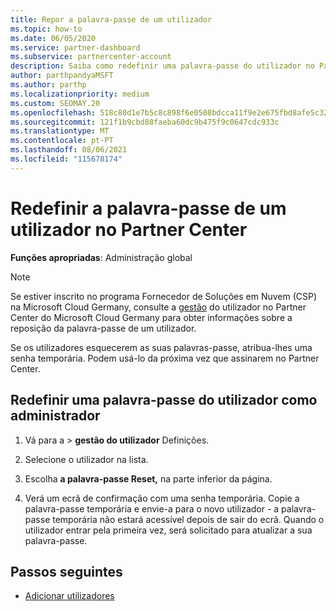 ```yaml
---
title: Repor a palavra-passe de um utilizador
ms.topic: how-to
ms.date: 06/05/2020
ms.service: partner-dashboard
ms.subservice: partnercenter-account
description: Saiba como redefinir uma palavra-passe do utilizador no Partner Center. Os utilizadores receberão uma senha temporária da próxima vez que assinarem no Partner Center.
author: parthpandyaMSFT
ms.author: parthp
ms.localizationpriority: medium
ms.custom: SEOMAY.20
ms.openlocfilehash: 518c80d1e7b5c8c898f6e0508bdcca11f9e2e675fbd8afe5c327ec68877a0ed0
ms.sourcegitcommit: 121f1b9cbd88faeba60dc9b475f9c0647cdc933c
ms.translationtype: MT
ms.contentlocale: pt-PT
ms.lasthandoff: 08/06/2021
ms.locfileid: "115678174"
---
```

# <a name="reset-a-users-password-in-partner-center"></a>Redefinir a palavra-passe de um utilizador no Partner Center

**Funções apropriadas**: Administração global

> [!NOTE]  
> Se estiver inscrito no programa Fornecedor de Soluções em Nuvem (CSP) na Microsoft Cloud Germany, consulte a [gestão](user-management-in-partner-center-for-microsoft-cloud-germany.md) do utilizador no Partner Center do Microsoft Cloud Germany para obter informações sobre a reposição da palavra-passe de um utilizador.

Se os utilizadores esquecerem as suas palavras-passe, atribua-lhes uma senha temporária. Podem usá-lo da próxima vez que assinarem no Partner Center.

## <a name="reset-a-user-password-as-an-admin"></a>Redefinir uma palavra-passe do utilizador como administrador

1. Vá  para a &gt; **gestão do utilizador** Definições.

2. Selecione o utilizador na lista.

3. Escolha **a palavra-passe Reset,** na parte inferior da página.

4. Verá um ecrã de confirmação com uma senha temporária. Copie a palavra-passe temporária e envie-a para o novo utilizador - a palavra-passe temporária não estará acessível depois de sair do ecrã. Quando o utilizador entrar pela primeira vez, será solicitado para atualizar a sua palavra-passe.

## <a name="next-steps"></a>Passos seguintes

- [Adicionar utilizadores](create-user-accounts-and-set-permissions.md)